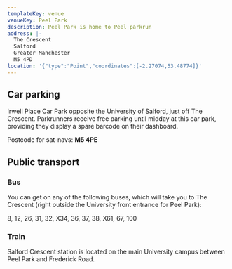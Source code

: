 ```yaml
---
templateKey: venue
venueKey: Peel Park
description: Peel Park is home to Peel parkrun
address: |-
  The Crescent
  Salford
  Greater Manchester
  M5 4PD
location: '{"type":"Point","coordinates":[-2.27074,53.48774]}'
---
```

## Car parking

Irwell Place Car Park opposite the University of Salford, just off The Crescent. Parkrunners receive free parking 
until midday at this car park, providing they display a spare barcode on their dashboard.

Postcode for sat-navs: **M5 4PE**

## Public transport

### Bus

You can get on any of the following buses, which will take you to The Crescent (right outside the University front 
entrance for Peel Park):

8, 12, 26, 31, 32, X34, 36, 37, 38, X61, 67, 100

### Train

Salford Crescent station is located on the main University campus between Peel Park and Frederick Road.
